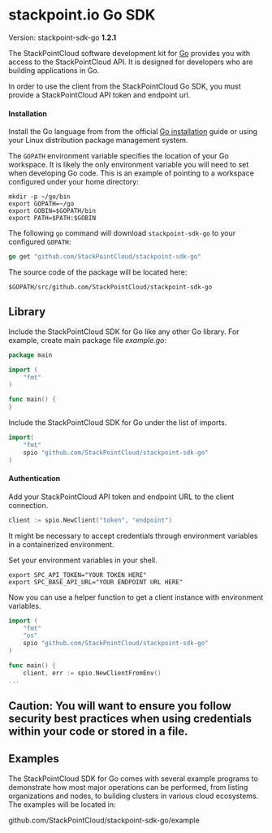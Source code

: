 # stackpoint.io Go SDK

Version: stackpoint-sdk-go **1.2.1**

The StackPointCloud software development kit for [Go](https://www.golang.org/) provides you with access to the StackPointCloud API. It is designed for developers who are building applications in Go.

In order to use the client from the StackPointCloud Go SDK, you must provide a StackPointCloud API token and endpoint url.

#### Installation

Install the Go language from from the official [Go installation](https://golang.org/doc/install) guide or using your Linux distribution package management system.

The `GOPATH` environment variable specifies the location of your Go workspace. It is likely the only environment variable you will need to set when developing Go code. This is an example of pointing to a workspace configured under your home directory:

```
mkdir -p ~/go/bin
export GOPATH=~/go
export GOBIN=$GOPATH/bin
export PATH=$PATH:$GOBIN
```

The following `go` command will download `stackpoint-sdk-go` to your configured `GOPATH`:

```go
go get "github.com/StackPointCloud/stackpoint-sdk-go"
```

The source code of the package will be located here:

    $GOPATH/src/github.com/StackPointCloud/stackpoint-sdk-go

## Library

Include the StackPointCloud SDK for Go like any other Go library. For example, create main package file *example.go*:

```go
package main

import (
	"fmt"
)

func main() {
}
```

Include the StackPointCloud SDK for Go under the list of imports.

```go
import(
	"fmt"    
	spio "github.com/StackPointCloud/stackpoint-sdk-go"
)
```

#### Authentication

Add your StackPointCloud API token and endpoint URL to the client connection.

```go
client := spio.NewClient("token", "endpoint")
```

It might be necessary to accept credentials through environment variables in a containerized environment.

Set your environment variables in your shell.

```
export SPC_API_TOKEN="YOUR TOKEN HERE"
export SPC_BASE_API_URL="YOUR ENDPOINT URL HERE"
```

Now you can use a helper function to get a client instance with environment variables.

```go
import (
	"fmt"
	"os"
	spio "github.com/StackPointCloud/stackpoint-sdk-go"
)

func main() {
	client, err := spio.NewClientFromEnv()
...
```

**Caution**: You will want to ensure you follow security best practices when using credentials within your code or stored in a file.
-----------------

## Examples

The StackPointCloud SDK for Go comes with several example programs to demonstrate how most major operations can be performed, from listing organizations and nodes, to building clusters in various cloud ecosystems.  The examples will be located in:

github.com/StackPointCloud/stackpoint-sdk-go/example
